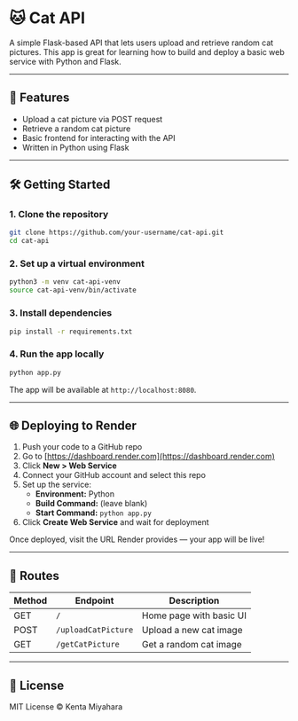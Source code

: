 # 🐱 Cat API

A simple Flask-based API that lets users upload and retrieve random cat pictures. This app is great for learning how to build and deploy a basic web service with Python and Flask.

---

## 🚀 Features

- Upload a cat picture via POST request
- Retrieve a random cat picture
- Basic frontend for interacting with the API
- Written in Python using Flask

---

## 🛠️ Getting Started

### 1. Clone the repository

```bash
git clone https://github.com/your-username/cat-api.git
cd cat-api
```

### 2. Set up a virtual environment

```bash
python3 -m venv cat-api-venv
source cat-api-venv/bin/activate
```

### 3. Install dependencies

```bash
pip install -r requirements.txt
```

### 4. Run the app locally

```bash
python app.py
```

The app will be available at `http://localhost:8080`.

---

## 🌐 Deploying to Render

1. Push your code to a GitHub repo
2. Go to [https://dashboard.render.com](https://dashboard.render.com)
3. Click **New > Web Service**
4. Connect your GitHub account and select this repo
5. Set up the service:
   - **Environment:** Python
   - **Build Command:** (leave blank)
   - **Start Command:** `python app.py`
6. Click **Create Web Service** and wait for deployment

Once deployed, visit the URL Render provides — your app will be live!

---

## 📂 Routes

| Method | Endpoint             | Description                  |
|--------|----------------------|------------------------------|
| GET    | `/`                  | Home page with basic UI      |
| POST   | `/uploadCatPicture`  | Upload a new cat image       |
| GET    | `/getCatPicture`     | Get a random cat image       |

---

## 📄 License

MIT License © Kenta Miyahara
